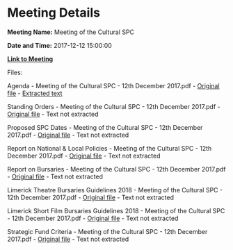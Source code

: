 # Meeting Details

**Meeting Name:** Meeting of the Cultural SPC

**Date and Time:** 2017-12-12 15:00:00

**[Link to Meeting](https://www.limerick.ie/council/whats-on/meeting-cultural-spc)**

Files: 

Agenda - Meeting of the Cultural SPC - 12th December 2017.pdf - [Original file](https://www.limerick.ie/sites/default/files/media/documents/2017-12/Agenda%20Cultural%20SPC%2012th%20December%202017.pdf) - [Extracted text](./Agenda%20-%C2%A0Meeting%20of%20the%20Cultural%20SPC%20-%2012th%20December%202017.md)

Standing Orders - Meeting of the Cultural SPC - 12th December 2017.pdf - [Original file](https://www.limerick.ie/sites/default/files/media/documents/2017-12/Item%201%20SPC%20Standing%20Orders.pdf) - Text not extracted

Proposed SPC Dates - Meeting of the Cultural SPC - 12th December 2017.pdf - [Original file](https://www.limerick.ie/sites/default/files/media/documents/2017-12/Item%202%20Proposed%20SPC%20Dates.pdf) - Text not extracted

Report on National & Local Policies - Meeting of the Cultural SPC - 12th December 2017.pdf - [Original file](https://www.limerick.ie/sites/default/files/media/documents/2017-12/Item%204%20Report%20on%20National%20and%20Local%20Policies.pdf) - Text not extracted

Report on Bursaries - Meeting of the Cultural SPC - 12th December 2017.pdf - [Original file](https://www.limerick.ie/sites/default/files/media/documents/2017-12/Item%205%20Report%20on%20Bursaries.pdf) - Text not extracted

Limerick Theatre Bursaries Guidelines 2018 - Meeting of the Cultural SPC - 12th December 2017.pdf - [Original file](https://www.limerick.ie/sites/default/files/media/documents/2017-12/Item%205a%20Limerick%20Theatre%20Bursaries%20Guidelines%202018.pdf) - Text not extracted

Limerick Short Film Bursaries Guidelines 2018 - Meeting of the Cultural SPC - 12th December 2017.pdf - [Original file](https://www.limerick.ie/sites/default/files/media/documents/2017-12/Item%205b%20Limerick%20Short%20Film%20Bursaries%20Guidelines%202018.pdf) - Text not extracted

Strategic Fund Criteria - Meeting of the Cultural SPC - 12th December 2017.pdf - [Original file](https://www.limerick.ie/sites/default/files/media/documents/2017-12/Item%205c%20Strategic%20Fund%20Criteria.pdf) - Text not extracted

